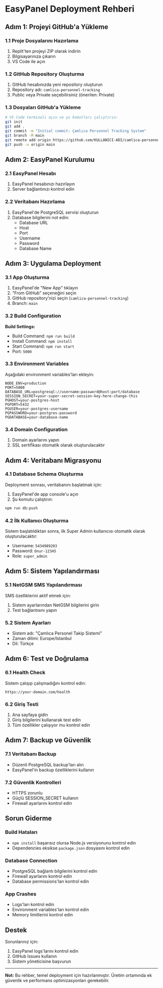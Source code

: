 # EasyPanel Deployment Rehberi

## Adım 1: Projeyi GitHub'a Yükleme

### 1.1 Proje Dosyalarını Hazırlama
1. Replit'ten projeyi ZIP olarak indirin
2. Bilgisayarınıza çıkarın
3. VS Code ile açın

### 1.2 GitHub Repository Oluşturma
1. GitHub hesabınızda yeni repository oluşturun
2. Repository adı: `camlica-personnel-tracking`
3. Public veya Private seçebilirsiniz (önerilen: Private)

### 1.3 Dosyaları GitHub'a Yükleme
```bash
# VS Code terminali açın ve şu komutları çalıştırın:
git init
git add .
git commit -m "Initial commit: Çamlıca Personnel Tracking System"
git branch -M main
git remote add origin https://github.com/KULLANICI-ADI/camlica-personnel-tracking.git
git push -u origin main
```

## Adım 2: EasyPanel Kurulumu

### 2.1 EasyPanel Hesabı
1. EasyPanel hesabınızı hazırlayın
2. Server bağlantınızı kontrol edin

### 2.2 Veritabanı Hazırlama
1. EasyPanel'de PostgreSQL servisi oluşturun
2. Database bilgilerini not edin:
   - Database URL
   - Host
   - Port
   - Username
   - Password
   - Database Name

## Adım 3: Uygulama Deployment

### 3.1 App Oluşturma
1. EasyPanel'de "New App" tıklayın
2. "From GitHub" seçeneğini seçin
3. GitHub repository'nizi seçin (`camlica-personnel-tracking`)
4. Branch: `main`

### 3.2 Build Configuration
**Build Settings:**
- Build Command: `npm run build`
- Install Command: `npm install`
- Start Command: `npm run start`
- Port: `5000`

### 3.3 Environment Variables
Aşağıdaki environment variables'ları ekleyin:

```env
NODE_ENV=production
PORT=5000
DATABASE_URL=postgresql://username:password@host:port/database
SESSION_SECRET=your-super-secret-session-key-here-change-this
PGHOST=your-postgres-host
PGPORT=5432
PGUSER=your-postgres-username
PGPASSWORD=your-postgres-password
PGDATABASE=your-database-name
```

### 3.4 Domain Configuration
1. Domain ayarlarını yapın
2. SSL sertifikası otomatik olarak oluşturulacaktır

## Adım 4: Veritabanı Migrasyonu

### 4.1 Database Schema Oluşturma
Deployment sonrası, veritabanını başlatmak için:

1. EasyPanel'de app console'u açın
2. Şu komutu çalıştırın:
```bash
npm run db:push
```

### 4.2 İlk Kullanıcı Oluşturma
Sistem başlatıldıktan sonra, ilk Super Admin kullanıcısı otomatik olarak oluşturulacaktır:
- Username: `5434989203`
- Password: `Onur-12345`
- Role: `super_admin`

## Adım 5: Sistem Yapılandırması

### 5.1 NetGSM SMS Yapılandırması
SMS özelliklerini aktif etmek için:

1. Sistem ayarlarından NetGSM bilgilerini girin
2. Test bağlantısını yapın

### 5.2 Sistem Ayarları
- Sistem adı: "Çamlıca Personel Takip Sistemi"
- Zaman dilimi: Europe/Istanbul
- Dil: Türkçe

## Adım 6: Test ve Doğrulama

### 6.1 Health Check
Sistem çalışıp çalışmadığını kontrol edin:
```
https://your-domain.com/health
```

### 6.2 Giriş Testi
1. Ana sayfaya gidin
2. Giriş bilgilerini kullanarak test edin
3. Tüm özellikler çalışıyor mu kontrol edin

## Adım 7: Backup ve Güvenlik

### 7.1 Veritabanı Backup
- Düzenli PostgreSQL backup'ları alın
- EasyPanel'in backup özelliklerini kullanın

### 7.2 Güvenlik Kontrolleri
- HTTPS zorunlu
- Güçlü SESSION_SECRET kullanın
- Firewall ayarlarını kontrol edin

## Sorun Giderme

### Build Hataları
- `npm install` başarısız olursa Node.js versiyonunu kontrol edin
- Dependencies eksikse `package.json` dosyasını kontrol edin

### Database Connection
- PostgreSQL bağlantı bilgilerini kontrol edin
- Firewall ayarlarını kontrol edin
- Database permissions'ları kontrol edin

### App Crashes
- Logs'ları kontrol edin
- Environment variables'ları kontrol edin
- Memory limitlerini kontrol edin

## Destek
Sorunlarınız için:
1. EasyPanel logs'larını kontrol edin
2. GitHub Issues kullanın
3. Sistem yöneticisine başvurun

---

**Not:** Bu rehber, temel deployment için hazırlanmıştır. Üretim ortamında ek güvenlik ve performans optimizasyonları gerekebilir.
